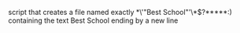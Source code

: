 script that creates a file named exactly \*\\'"Best School"\'\\*$\?\*\*\*\*\*:) containing the text Best School ending by a new line
